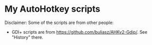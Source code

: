 # My AutoHotkey scripts

Disclaimer: Some of the scripts are from other people:
- GDI+ scripts are from https://github.com/buliasz/AHKv2-Gdip/. See "History" there.
